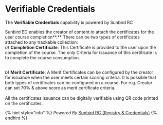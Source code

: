 # Verifiable Credentials

The **Verifiable Credentials** capability is powered by Sunbird RC

Sunbird ED enables the creator of content _to_ attach the certificates for the user course completion**.** There can be two types of certificates attached to any trackable collection:\
_a)_ **Completion Certificate**: This Certificate is provided to the user upon the completion of the course. The only Criteria for issuance of this certificate is to complete the course consumption.

\
_b)_ **Merit Certificate**: A Merit Certificates can be configured by the creator for issuance when the user meets certain scoring criteria. It is possible that both types of certificates can be configured on a course. For e.g. Creator can set  70% & above score as merit certificate criteria. \
\
All the certificates issuance can be digitally verifiable using QR code printed on the certificates.&#x20;

{% hint style="info" %}
_Powered By_ [Sunbird RC (Registry & Credentials)](http://127.0.0.1:5000/o/-Mi9QwJlsfb7xuxTBc0J/s/-Mi9TAMApVKuSwtZEklF/ "mention")
{% endhint %}
